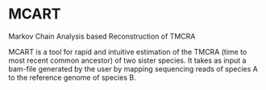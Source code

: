 # MCART
Markov Chain Analysis based Reconstruction of TMCRA

MCART is a tool for rapid and intuitive estimation of the TMCRA (time to most recent common ancestor) of two sister species. It takes as input a bam-file generated by the user by mapping sequencing reads of species A to the reference genome of species B. 
